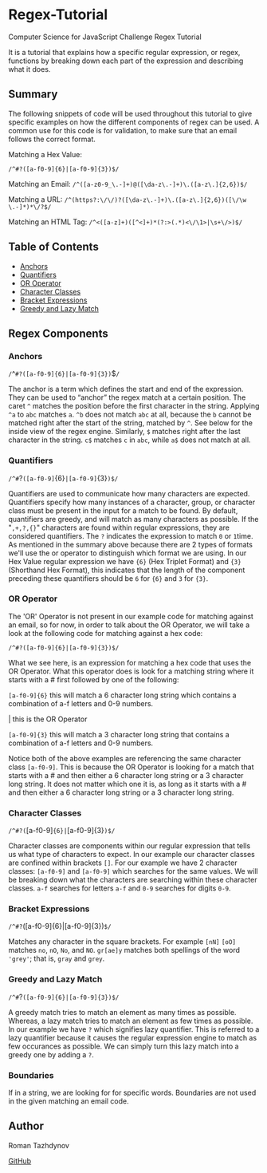 # Regex-Tutorial
Computer Science for JavaScript Challenge Regex Tutorial

It is a tutorial that explains how a specific regular expression, or regex, functions by breaking down each part of the expression and describing what it does.

## Summary
The following snippets of code will be used throughout this tutorial to give specific examples on how the different components of regex can be used. A common use for this code is for validation, to make sure that an email follows the correct format.

Matching a Hex Value:

`/^#?([a-f0-9]{6}|[a-f0-9]{3})$/`

Matching an Email: 
`/^([a-z0-9_\.-]+)@([\da-z\.-]+)\.([a-z\.]{2,6})$/`

Matching a URL: 
`/^(https?:\/\/)?([\da-z\.-]+)\.([a-z\.]{2,6})([\/\w \.-]*)*\/?$/`

Matching an HTML Tag: 
`/^<([a-z]+)([^<]+)*(?:>(.*)<\/\1>|\s+\/>)$/`



## Table of Contents

- [Anchors](#anchors)
- [Quantifiers](#quantifiers)
- [OR Operator](#or-operator)
- [Character Classes](#character-classes)
- [Bracket Expressions](#bracket-expressions)
- [Greedy and Lazy Match](#greedy-and-lazy-match)

## Regex Components

### Anchors

`/`^`#?([a-f0-9]{6}|[a-f0-9]{3})`$`/`

The anchor is a term which defines the start and end of the expression. They can be used to “anchor” the regex match at a certain position. The caret `^` matches the position before the first character in the string. Applying `^a` to `abc` matches `a`. `^b` does not match `abc` at all, because the `b` cannot be matched right after the start of the string, matched by `^`. See below for the inside view of the regex engine.
Similarly, `$` matches right after the last character in the string. `c$` matches `c` in `abc`, while `a$` does not match at all.

### Quantifiers

`/^#`?`([a-f0-9]`{6}`|[a-f0-9]`{3}`)$/`

Quantifiers are used to communicate how many characters are expected. Quantifiers specify how many instances of a character, group, or character class must be present in the input for a match to be found. By default, quantifiers are greedy, and will match as many characters as possible. If the "`,+,?,{}`" characters are found within regular expressions, they are considered quantifiers. The `?` indicates the expression to match `0` or `1`time. As mentioned in the summary above because there are 2 types of formats we'll use the or operator to distinguish which format we are using. In our Hex Value regular expression we have `{6}` (Hex Triplet Format) and `{3}` (Shorthand Hex Format), this indicates that the length of the component preceding these quantifiers should be `6` for `{6}` and `3` for `{3}`.

### OR Operator

The 'OR' Operator is not present in our example code for matching against an email, so for now, in order to talk about the OR Operator, we will take a look at the following code for matching against a hex code:

`/^#?([a-f0-9]{6}|[a-f0-9]{3})$/`

What we see here, is an expression for matching a hex code that uses the OR Operator. What this operator does is look for a matching string where it starts with a # first followed by one of the following:

`[a-f0-9]{6}` this will match a 6 character long string which contains a combination of a-f letters and 0-9 numbers.

| this is the OR Operator

`[a-f0-9]{3}` this will match a 3 character long string that contains a combination of a-f letters and 0-9 numbers.

Notice both of the above examples are referencing the same character class `[a-f0-9]`. This is because the OR Operator is looking for a match that starts with a # and then either a 6 character long string or a 3 character long string. It does not matter which one it is, as long as it starts with a # and then either a 6 character long string or a 3 character long string.

### Character Classes

`/^#?(`[a-f0-9]`{6}|`[a-f0-9]{3}`)$/`

Character classes are components within our regular expression that tells us what type of characters to expect. In our example our character classes are confined within brackets `[]`. For our example we have 2 character classes: `[a-f0-9]` and `[a-f0-9]` which searches for the same values. We will be breaking down what the characters are searching within these character classes. `a-f` searches for letters `a-f` and `0-9` searches for digits `0-9`.

### Bracket Expressions

`/^#?`([a-f0-9]{6}|[a-f0-9]{3})`$/`

Matches any character in the square brackets. For example 	`[nN]` `[oO]` matches `no`, `nO`, `No`, and `NO`.
`gr[ae]y` matches both spellings of the word `'grey'`; that is, `gray` and `grey`.

### Greedy and Lazy Match

`/^#`?`([a-f0-9]{6}|[a-f0-9]{3})$/`

A greedy match tries to match an element as many times as possible. Whereas, a lazy match tries to match an element as few times as possible. In our example we have `?` which signifies lazy quantifier. This is referred to a lazy quantifier because it causes the regular expression engine to match as few occurances as possible. We can simply turn this lazy match into a greedy one by adding a `?`.

### Boundaries
If in a string, we are looking for for specific words. Boundaries are not used in the given matching an email code.

## Author

Roman Tazhdynov

[GitHub](https://github.com/tajdinov)